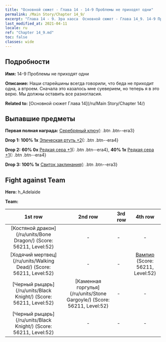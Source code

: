 ```yaml
---
title: "Основной сюжет - Глава 14 - 14-9 Проблемы не приходят одни"
permalink: /Main Story/Chapter 14_9/
excerpt: "Глава 14 - 9. Эра хаоса  Основной сюжет - Глава 14_9. 14-9 Проблемы не приходят одни"
last_modified_at: 2021-04-11
locale: ru
ref: "Chapter 14_9.md"
toc: false
classes: wide
---
```


## Подробности

 **Имя:** 14-9 Проблемы не приходят одни

 **Описание:** Наши старейшины всегда говорили, что беда не приходит одна, а втроем. Сначала это казалось мне суеверием, но теперь я в это верю. Мы должны оставить все разногласия.

 **Related to:** [Основной сюжет Глава 14](/ru/Main Story/Chapter 14/)

## Выпавшие предметы

 **Первая полная награда:** [Серебряный ключ](/ru/Items/con_693/){: .btn .btn--era3}

 **Drop 1:** **100% 1x** [Эпическая ртуть +2](/ru/Items/mat_49/){: .btn .btn--era4}

 **Drop 2:** **60% 0x** [Редкая сера +1](/ru/Items/mat_43/){: .btn .btn--era4}, **40% 1x** [Редкая сера +1](/ru/Items/mat_43/){: .btn .btn--era4}

 **Drop 3:** **100% 1x** [Свиток заклинания](/ru/Items/con_694/){: .btn .btn--era3}


## Fight against Team
 **Hero:** h_Adelaide

 **Team:**


  | 1st row | 2nd row | 3rd row | 4th row |
  |:----:|:----:|:----|:----:|
  | [Костяной дракон](/ru/units/Bone Dragon/) (Score: 56211, Level:52)  | - | - | - |
  | [Ходячий мертвец](/ru/units/Walking Dead/) (Score: 56211, Level:52)  | - | - | [Вампир](/ru/units/Vampire/) (Score: 56211, Level:52)  |
  | [Черный рыцарь](/ru/units/Black Knight/) (Score: 56211, Level:52)  | [Каменная горгулья](/ru/units/Stone Gargoyle/) (Score: 56211, Level:52)  | - | - |
  | [Черный рыцарь](/ru/units/Black Knight/) (Score: 56211, Level:52)  | - | - | - |


